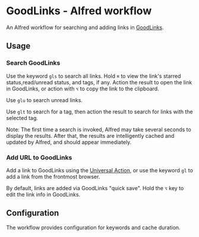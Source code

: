 # GoodLinks - Alfred workflow

An Alfred workflow for searching and adding links in [GoodLinks](https://goodlinks.app).

## Usage

### Search GoodLinks

Use the keyword `gls` to search all links. Hold `⌘` to view the link's starred status,read/unread status, and tags, if any. Action the result to open the link in GoodLinks, or action with `⌥` to copy the link to the clipboard.

Use `glu` to search unread links.

Use `glt` to search for a tag, then action the result to search for links with the selected tag.

Note: The first time a search is invoked, Alfred may take several seconds to display the results. After that, the results are intelligently cached and updated by Alfred, and should appear immediately.

### Add URL to GoodLinks

Add a link to GoodLinks using the [Universal Action](https://www.alfredapp.com/help/features/universal-actions/), or use the keyword `gl` to add a link from the frontmost browser.

By default, links are added via GoodLinks "quick save". Hold the `⌥` key to edit the link info in GoodLinks.

## Configuration

The workflow provides configuration for keywords and cache duration.
